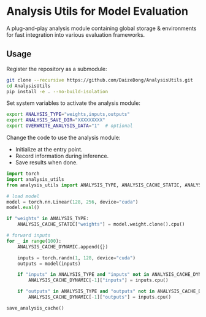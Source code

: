 # Analysis Utils for Model Evaluation

A plug-and-play analysis module containing global storage & environments for fast integration into various evaluation frameworks.

## Usage

Register the repository as a submodule:

```bash
git clone --recursive https://github.com/DaizeDong/AnalysisUtils.git
cd AnalysisUtils
pip install -e . --no-build-isolation
```

Set system variables to activate the analysis module:

```bash
export ANALYSIS_TYPE="weights,inputs,outputs"
export ANALYSIS_SAVE_DIR="XXXXXXXXX"
export OVERWRITE_ANALYSIS_DATA="1"  # optional
```

Change the code to use the analysis module:

- Initialize at the entry point.
- Record information during inference.
- Save results when done.

```python
import torch
import analysis_utils
from analysis_utils import ANALYSIS_TYPE, ANALYSIS_CACHE_STATIC, ANALYSIS_CACHE_DYNAMIC, save_analysis_cache

# load model
model = torch.nn.Linear(128, 256, device="cuda")
model.eval()

if "weights" in ANALYSIS_TYPE:
    ANALYSIS_CACHE_STATIC["weights"] = model.weight.clone().cpu()

# forward inputs
for _ in range(100):
    ANALYSIS_CACHE_DYNAMIC.append({})

    inputs = torch.randn(1, 128, device="cuda")
    outputs = model(inputs)

    if "inputs" in ANALYSIS_TYPE and "inputs" not in ANALYSIS_CACHE_DYNAMIC[-1]:
        ANALYSIS_CACHE_DYNAMIC[-1]["inputs"] = inputs.cpu()

    if "outputs" in ANALYSIS_TYPE and "outputs" not in ANALYSIS_CACHE_DYNAMIC[-1]:
        ANALYSIS_CACHE_DYNAMIC[-1]["outputs"] = inputs.cpu()

save_analysis_cache()
```